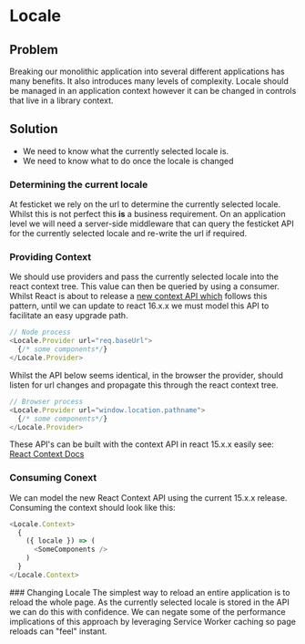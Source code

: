 # Locale

## Problem
Breaking our monolithic application into several different applications has many benefits. It also introduces many levels of complexity.
Locale should be managed in an application context however it can be changed in controls that live in a library context.

## Solution
- We need to know what the currently selected locale is.
- We need to know what to do once the locale is changed


### Determining the current locale
At festicket we rely on the url to determine the currently selected locale.
Whilst this is not perfect this **is** a business requirement.
On an application level we will need a server-side middleware that can query the festicket API
for the currently selected locale and re-write the url if required.

### Providing Context
We should use providers and pass the currently selected locale into the react context tree.
This value can then be queried by using a consumer. Whilst React is about to release a [new context API which](https://medium.com/dailyjs/reacts-%EF%B8%8F-new-context-api-70c9fe01596b)
follows this pattern, until we can update to react 16.x.x we must model this API to facilitate an easy upgrade path.

```js
// Node process
<Locale.Provider url="req.baseUrl">
  {/* some components*/}
</Locale.Provider>
```

Whilst the API below seems identical,
in the browser the provider, should listen for url changes and propagate this through the react context tree.

```js
// Browser process
<Locale.Provider url="window.location.pathname">
  {/* some components*/}
</Locale.Provider>
```

These API's can be built with the context API in react 15.x.x easily see:
[React Context Docs](https://reactjs.org/docs/context.html)

### Consuming Conext
We can model the new React Context API using the current 15.x.x release. Consuming the context should look like this:

```js
<Locale.Context>
  {
    ({ locale }) => (
      <SomeComponents />
    )
  }
</Locale.Context>
```

### Changing Locale
The simplest way to reload an entire application is to reload the whole page.
As the currently selected locale is stored in the API we can do this with confidence.
We can negate some of the performance implications of this approach by leveraging
Service Worker caching so page reloads can "feel" instant.
